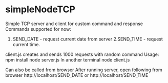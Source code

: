 # simpleNodeTCP
Simple TCP server and client for custom command and response
Commands supported for now:
1. SEND_DATE - request current date from server
2.SEND_TIME - request current time.

client.js creates and sends 1000 requests with random command
Usage:
npm install
node server.js
In another terminal
node client.js

Can also be called from browser
After running server,  open following from browser
http://localhost/SEND_DATE
or
http://localhost/SEND_TIME

